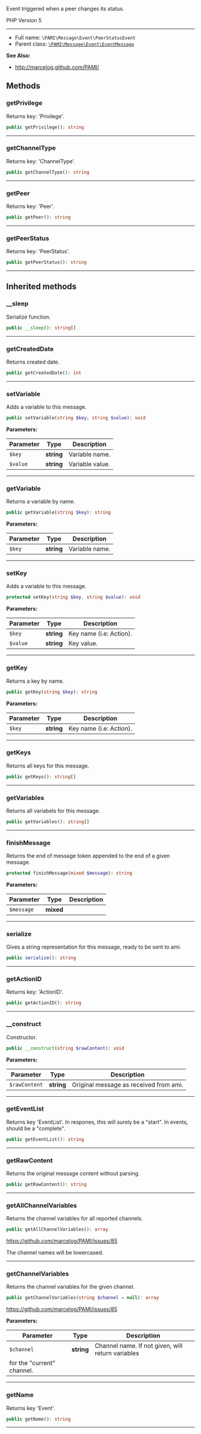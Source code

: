 
Event triggered when a peer changes its status.

PHP Version 5

***

* Full name: `\PAMI\Message\Event\PeerStatusEvent`
* Parent class: [`\PAMI\Message\Event\EventMessage`](./EventMessage)

**See Also:**

* http://marcelog.github.com/PAMI/

## Methods

### getPrivilege

Returns key: 'Privilege'.

```php
public getPrivilege(): string
```

***

### getChannelType

Returns key: 'ChannelType'.

```php
public getChannelType(): string
```

***

### getPeer

Returns key: 'Peer'.

```php
public getPeer(): string
```

***

### getPeerStatus

Returns key: 'PeerStatus'.

```php
public getPeerStatus(): string
```

***

## Inherited methods

### __sleep

Serialize function.

```php
public __sleep(): string[]
```

***

### getCreatedDate

Returns created date.

```php
public getCreatedDate(): int
```

***

### setVariable

Adds a variable to this message.

```php
public setVariable(string $key, string $value): void
```

**Parameters:**

| Parameter | Type       | Description     |
|-----------|------------|-----------------|
| `$key`    | **string** | Variable name.  |
| `$value`  | **string** | Variable value. |

***

### getVariable

Returns a variable by name.

```php
public getVariable(string $key): string
```

**Parameters:**

| Parameter | Type       | Description    |
|-----------|------------|----------------|
| `$key`    | **string** | Variable name. |

***

### setKey

Adds a variable to this message.

```php
protected setKey(string $key, string $value): void
```

**Parameters:**

| Parameter | Type       | Description             |
|-----------|------------|-------------------------|
| `$key`    | **string** | Key name (i.e: Action). |
| `$value`  | **string** | Key value.              |

***

### getKey

Returns a key by name.

```php
public getKey(string $key): string
```

**Parameters:**

| Parameter | Type       | Description             |
|-----------|------------|-------------------------|
| `$key`    | **string** | Key name (i.e: Action). |

***

### getKeys

Returns all keys for this message.

```php
public getKeys(): string[]
```

***

### getVariables

Returns all variabels for this message.

```php
public getVariables(): string[]
```

***

### finishMessage

Returns the end of message token appended to the end of a given message.

```php
protected finishMessage(mixed $message): string
```

**Parameters:**

| Parameter  | Type      | Description |
|------------|-----------|-------------|
| `$message` | **mixed** |             |

***

### serialize

Gives a string representation for this message, ready to be sent to
ami.

```php
public serialize(): string
```

***

### getActionID

Returns key: 'ActionID'.

```php
public getActionID(): string
```

***

### __construct

Constructor.

```php
public __construct(string $rawContent): void
```

**Parameters:**

| Parameter     | Type       | Description                            |
|---------------|------------|----------------------------------------|
| `$rawContent` | **string** | Original message as received from ami. |

***

### getEventList

Returns key 'EventList'. In respones, this will surely be a "start". In
events, should be a "complete".

```php
public getEventList(): string
```

***

### getRawContent

Returns the original message content without parsing.

```php
public getRawContent(): string
```

***

### getAllChannelVariables

Returns the channel variables for all reported channels.

```php
public getAllChannelVariables(): array
```

https://github.com/marcelog/PAMI/issues/85

The channel names will be lowercased.

***

### getChannelVariables

Returns the channel variables for the given channel.

```php
public getChannelVariables(string $channel = null): array
```

https://github.com/marcelog/PAMI/issues/85

**Parameters:**

| Parameter  | Type       | Description                                                                  |
|------------|------------|------------------------------------------------------------------------------|
| `$channel` | **string** | Channel name. If not given, will return variables
for the "current" channel. |

***

### getName

Returns key 'Event'.

```php
public getName(): string
```

***
